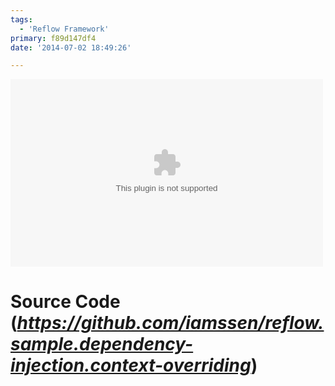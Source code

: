 ```yaml
---
tags:
  - 'Reflow Framework'
primary: f89d147df4
date: '2014-07-02 18:49:26'

---
```


<embed src="/files/showcase/reflow.sample.event-bus.simple-view-to-view-event-wiring/index.swf" width="500" height="300" class="center border"/>

Source Code (_<https://github.com/iamssen/reflow.sample.dependency-injection.context-overriding>_)
======================================================
